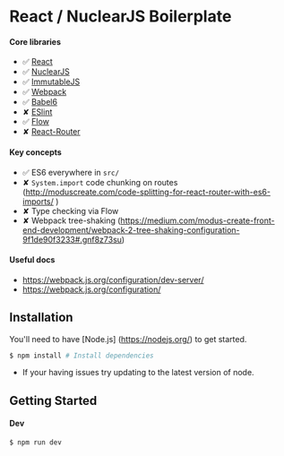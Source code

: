 # React / NuclearJS Boilerplate

#### Core libraries
- ✅ [React](https://facebook.github.io/react/)
- ✅ [NuclearJS](https://optimizely.github.io/nuclear-js/)
- ✅ [ImmutableJS](https://facebook.github.io/immutable-js/)
- ✅ [Webpack](https://webpack.github.io/)
- ✅ [Babel6](http://babeljs.io/)
- ✘ [ESlint](http://eslint.org/)
- ✅ [Flow](https://flowtype.org)
- ✘ [React-Router](https://github.com/rackt/react-router)

#### Key concepts
- ✅ ES6 everywhere in `src/`
- ✘ `System.import` code chunking on routes (http://moduscreate.com/code-splitting-for-react-router-with-es6-imports/
)
- ✘ Type checking via Flow
- ✘ Webpack tree-shaking (https://medium.com/modus-create-front-end-development/webpack-2-tree-shaking-configuration-9f1de90f3233#.gnf8z73su)

#### Useful docs
- https://webpack.js.org/configuration/dev-server/
- https://webpack.js.org/configuration/

## Installation

You'll need to have [Node.js] (https://nodejs.org/) to get started.

```bash
$ npm install # Install dependencies
```

* If your having issues try updating to the latest version of node.


## Getting Started

#### Dev
```bash
$ npm run dev
```
